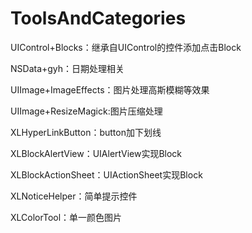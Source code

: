 # ToolsAndCategories
UIControl+Blocks：继承自UIControl的控件添加点击Block

NSData+gyh：日期处理相关

UIImage+ImageEffects：图片处理高斯模糊等效果

UIImage+ResizeMagick:图片压缩处理

XLHyperLinkButton：button加下划线

XLBlockAlertView：UIAlertView实现Block

XLBlockActionSheet：UIActionSheet实现Block

XLNoticeHelper：简单提示控件

XLColorTool：单一颜色图片
